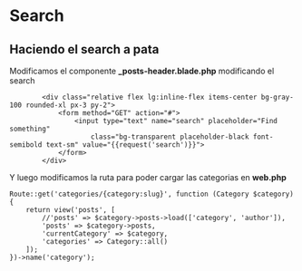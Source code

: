 # Search

## Haciendo el search a pata

Modificamos el componente **\_posts-header.blade.php**
modificando el search

```
        <div class="relative flex lg:inline-flex items-center bg-gray-100 rounded-xl px-3 py-2">
            <form method="GET" action="#">
                <input type="text" name="search" placeholder="Find something"
                    class="bg-transparent placeholder-black font-semibold text-sm" value="{{request('search')}}">
            </form>
        </div>
```

Y luego modificamos la ruta para poder cargar las categorias en **web.php**

```
Route::get('categories/{category:slug}', function (Category $category) {
    return view('posts', [
        //'posts' => $category->posts->load(['category', 'author']),
        'posts' => $category->posts,
        'currentCategory' => $category,
        'categories' => Category::all()
    ]);
})->name('category');
```

